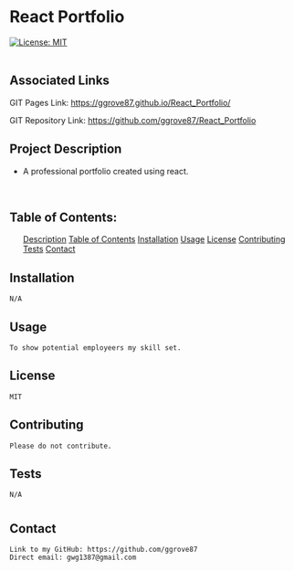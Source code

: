 <h1>React Portfolio</h1> 
    
[![License: MIT](https://img.shields.io/badge/License-MIT-yellow.svg)](https://opensource.org/licenses/MIT)  
  <br>
  
  ## <h2 id = "associatedLinks"> Associated Links </h2>

  GIT Pages Link: https://ggrove87.github.io/React_Portfolio/

GIT Repository Link: https://github.com/ggrove87/React_Portfolio

  ## <h2 id = "projectDescription"> Project Description </h2>
  
  * A professional portfolio created using react.
  <br>
  
  ## <h2 id = "tableOfContents"> Table of Contents: </h2>
  <ol>
<a href="#projectDescription">Description</a>
<a href="#tableOfContents">Table of Contents</a>
<a href="#installation">Installation</a>
<a href="#usage">Usage</a>
<a href="#license">License</a>
<a href="#contributing">Contributing</a>
<a href="#tests">Tests</a>
<a href="#questions">Contact</a>
  </ol>
  
  ## <h2 id = "installation">Installation </h2>
    N/A
  ## <h2 id = "usage"> Usage </h2>
    To show potential employeers my skill set.
  ## <h2 id ="license"> License </h2>
    MIT
  ## <h2 id="contributing"> Contributing </h2>
    Please do not contribute.
  ## <h2 id="tests"> Tests </h2>
    N/A
  # <h2 id="questions">Contact</h2>
    Link to my GitHub: https://github.com/ggrove87
    Direct email: gwg1387@gmail.com
  